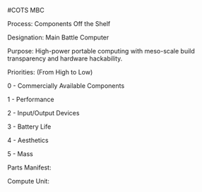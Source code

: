 #COTS MBC

Process: Components Off the Shelf

Designation: Main Battle Computer

Purpose: High-power portable computing with meso-scale build
transparency and hardware hackability.

Priorities: (From High to Low) 

0 - Commercially Available Components

1 - Performance

2 - Input/Output Devices

3 - Battery Life

4 - Aesthetics

5 - Mass

Parts Manifest:

Compute Unit: 